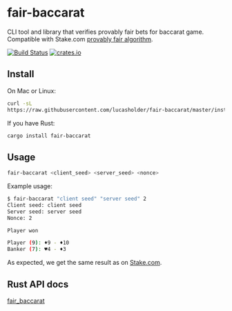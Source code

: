 # fair-baccarat

CLI tool and library that verifies provably fair bets for baccarat game. Compatible with Stake.com [provably fair algorithm](https://stake.com/casino/games/baccarat?clientSeed=client%20seed&game=baccarat&modal=verify&nonce=2&serverSeed=server%20seed).

[![Build Status](https://travis-ci.org/lucasholder/fair-baccarat.svg?branch=master)](https://travis-ci.org/lucasholder/fair-baccarat)
[![crates.io](https://meritbadge.herokuapp.com/fair-baccarat)](https://crates.io/crates/fair-baccarat)

## Install

On Mac or Linux:

```bash
curl -sL
https://raw.githubusercontent.com/lucasholder/fair-baccarat/master/install.sh | sh
```

If you have Rust:

```bash
cargo install fair-baccarat
```

## Usage

```bash
fair-baccarat <client_seed> <server_seed> <nonce>
```

Example usage:

```bash
$ fair-baccarat "client seed" "server seed" 2
Client seed: client seed
Server seed: server seed
Nonce: 2

Player won

Player (9): ♦9 - ♦10
Banker (7): ♥4 - ♦3
```

As expected, we get the same result as on
[Stake.com](https://stake.com/casino/games/baccarat?clientSeed=client%20seed&game=baccarat&modal=verify&nonce=2&serverSeed=server%20seed).

## Rust API docs

[fair_baccarat](https://docs.rs/fair-baccarat/)
